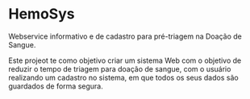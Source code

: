 # HemoSys
Webservice informativo e de cadastro para pré-triagem na Doação de Sangue.

Este projeot te como objetivo criar um sistema Web com o objetivo de reduzir o tempo de triagem para doação de sangue, com o usuário realizando um cadastro no sistema, em que todos os seus dados são guardados de forma segura.
